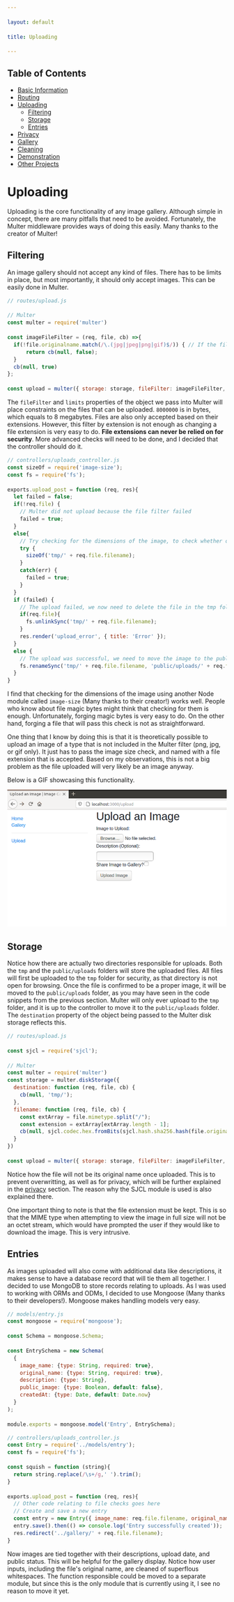 ```yaml
---

layout: default

title: Uploading

---
```


## Table of Contents
- [Basic Information](./)
- [Routing](./routing)
- [Uploading](./uploading)
  - [Filtering](./uploading#filtering)
  - [Storage](./uploading#storage)
  - [Entries](./uploading#entries)
- [Privacy](./privacy)
- [Gallery](./gallery)
- [Cleaning](./cleaning)
- [Demonstration](./demo)
- [Other Projects](https://schwarzer-vulpecula.github.io)

# Uploading

Uploading is the core functionality of any image gallery. Although simple in concept, there are many pitfalls that need to be avoided. Fortunately, the Multer middleware provides ways of doing this easily. Many thanks to the creator of Multer!

## Filtering

An image gallery should not accept any kind of files. There has to be limits in place, but most importantly, it should only accept images. This can be easily done in Multer.

```js
// routes/upload.js

// Multer
const multer = require('multer')

const imageFileFilter = (req, file, cb) =>{
  if(!file.originalname.match(/\.(jpg|jpeg|png|gif)$/)) { // If the file uploaded is not of these types
      return cb(null, false);
  }
  cb(null, true)
};
 
const upload = multer({ storage: storage, fileFilter: imageFileFilter, limits: { fileSize: 8000000 } })
```

The `fileFilter` and `limits` properties of the object we pass into Multer will place constraints on the files that can be uploaded. `8000000` is in bytes, which equals to 8 megabytes. Files are also only accepted based on their extensions. However, this filter by extension is not enough as changing a file extension is very easy to do. **File extensions can never be relied on for security**. More advanced checks will need to be done, and I decided that the controller should do it.

```js
// controllers/uploads_controller.js
const sizeOf = require('image-size');
const fs = require('fs');

exports.upload_post = function (req, res){
  let failed = false;
  if(!req.file) {
    // Multer did not upload because the file filter failed
    failed = true;
  }
  else{
    // Try checking for the dimensions of the image, to check whether or not the file is truly an image
    try {
      sizeOf('tmp/' + req.file.filename);
    }
    catch(err) {
      failed = true;
    }
  }
  if (failed) {
    // The upload failed, we now need to delete the file in the tmp folder if it exists
    if(req.file){
      fs.unlinkSync('tmp/' + req.file.filename);
    }
    res.render('upload_error', { title: 'Error' });
  }
  else {
    // The upload was successful, we need to move the image to the public/uploads folder
    fs.renameSync('tmp/' + req.file.filename, 'public/uploads/' + req.file.filename);
  }
}
```

I find that checking for the dimensions of the image using another Node module called `image-size` (Many thanks to their creator!) works well. People who know about file magic bytes might think that checking for them is enough. Unfortunately, forging magic bytes is very easy to do. On the other hand, forging a file that will pass this check is not as straightforward.

One thing that I know by doing this is that it is theoretically possible to upload an image of a type that is not included in the Multer filter (png, jpg, or gif only). It just has to pass the image size check, and named with a file extension that is accepted. Based on my observations, this is not a big problem as the file uploaded will very likely be an image anyway.

Below is a GIF showcasing this functionality.

![Uploading Faulty Files](./uploading-faulty-files.gif)

## Storage

Notice how there are actually two directories responsible for uploads. Both the `tmp` and the `public/uploads` folders will store the uploaded files. All files will first be uploaded to the `tmp` folder for security, as that directory is not open for browsing. Once the file is confirmed to be a proper image, it will be moved to the `public/uploads` folder, as you may have seen in the code snippets from the previous section. Multer will only ever upload to the `tmp` folder, and it is up to the controller to move it to the `public/uploads` folder. The `destination` property of the object being passed to the Multer disk storage reflects this.

```js
// routes/upload.js

const sjcl = require('sjcl');

// Multer
const multer = require('multer')
const storage = multer.diskStorage({
  destination: function (req, file, cb) {
    cb(null, 'tmp/');
  },
  filename: function (req, file, cb) {
    const extArray = file.mimetype.split("/");
    const extension = extArray[extArray.length - 1];
    cb(null, sjcl.codec.hex.fromBits(sjcl.hash.sha256.hash(file.originalname + Date.now())) + '.' + extension);
  }
})

const upload = multer({ storage: storage, fileFilter: imageFileFilter, limits: { fileSize: 8000000 } })
```

Notice how the file will not be its original name once uploaded. This is to prevent overwritting, as well as for privacy, which will be further explained in the [privacy](./privacy) section. The reason why the SJCL module is used is also explained there.

One important thing to note is that the file extension must be kept. This is so that the MIME type when attempting to view the image in full size will not be an octet stream, which would have prompted the user if they would like to download the image. This is very intrusive.

## Entries

As images uploaded will also come with additional data like descriptions, it makes sense to have a database record that will tie them all together. I decided to use MongoDB to store records relating to uploads. As I was used to working with ORMs and ODMs, I decided to use Mongoose (Many thanks to their developers!). Mongoose makes handling models very easy.

```js
// models/entry.js
const mongoose = require('mongoose');

const Schema = mongoose.Schema;

const EntrySchema = new Schema(
  {
    image_name: {type: String, required: true},
    original_name: {type: String, required: true},
    description: {type: String},
    public_image: {type: Boolean, default: false},
    createdAt: {type: Date, default: Date.now}
  }
);

module.exports = mongoose.model('Entry', EntrySchema);
```

```js
// controllers/uploads_controller.js
const Entry = require('../models/entry');
const fs = require('fs');

const squish = function (string){
  return string.replace(/\s+/g,' ').trim();
}

exports.upload_post = function (req, res){
  // Other code relating to file checks goes here
  // Create and save a new entry
  const entry = new Entry({ image_name: req.file.filename, original_name: squish(req.file.originalname), description: squish(req.body.description), public_image: req.body.public_image });
  entry.save().then(() => console.log('Entry successfully created'));
  res.redirect('../gallery/' + req.file.filename);
}
```

Now images are tied together with their descriptions, upload date, and public status. This will be helpful for the gallery display. Notice how user inputs, including the file's original name, are cleaned of superflous whitespaces. The function responsible could be moved to a separate module, but since this is the only module that is currently using it, I see no reason to move it yet.
